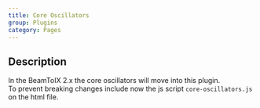 ```yaml
---
title: Core Oscillators
group: Plugins
category: Pages
---
```

## Description
In the BeamToIX 2.x the core oscillators will move into this plugin.  
To prevent breaking changes include now the js script `core-oscillators.js` on the html file.  
  